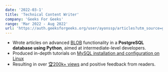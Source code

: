 ```yaml
---
date: '2022-03-1'
title: 'Technical Content Writer'
company: 'Geeks For Geeks'
range: 'Mar 2022 - Aug 2022'
url: 'https://auth.geeksforgeeks.org/user/ayonssp/articles?utm_source=geeksforgeeks&utm_medium=article_author&utm_campaign=auth_user'
---
```


- Wrote articles on advanced [BLOB](https://www.geeksforgeeks.org/handling-postgresql-blob-data-in-python/) functionality in a **PostgreSQL database using Python**, aimed at intermediate-level developers.
- Produced in-depth tutorials on [MySQL installation and configuration on Linux](https://www.geeksforgeeks.org/how-to-install-mysql-on-linux/)
- Resulting in over [🏆200k+ views]() and positive feedback from readers.
